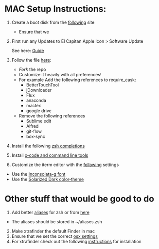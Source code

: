 # MAC Setup Instructions:
1. Create a boot disk from the [following](https://www.youtube.com/watch?v=s6sTMvluakY)
site
    - Ensure that we


2. First run any Updates to El Capitan
Apple Icon > Software Update

    See here: [Guide](https://gist.github.com/todc/9562086)

3. Follow the file [here](https://github.com/atomantic/dotfiles):
    - *Fork* the repo
    - Customize it heavily with all preferences!
    - For example Add the following references to require_cask:
        - BetterTouchTool
        - jDownloader
        - Flux
        - anaconda
        - mactex
        - google drive
    - Remove the following references
        - Sublime edit
        - Alfred
        - git-flow
        - box-sync

4. Install the following [zsh completions](https://github.com/zsh-users/zsh-completions)

5. Install [x-code and command line tools](https://gist.github.com/todc/9562086)

6. Customize the iterm editor with the [following](
  ) settings
  - Use the [Inconsolata-g font](https://github.com/powerline/fonts/tree/master/Inconsolata-g)
  - Use the [Solarized Dark color-theme](https://raw.githubusercontent.com/altercation/solarized/master/iterm2-colors-solarized/Solarized%20Dark.itermcolors)

# Other stuff that would be good to do
1. Add better [aliases](https://github.com/holman/dotfiles/tree/master/zsh) for
zsh or from [here](https://github.com/skwp/dotfiles/blob/master/zsh/aliases.zsh)
  - The aliases should be stored in ~/aliases.zsh
2. Make xtrafinder the default Finder in mac
3. Ensure that we set the correct [osx settings](https://github.com/skwp/dotfiles/blob/master/bin/osx)
4. For xtrafinder check out the following [instructions](https://www.reddit.com/r/macapps/comments/3f6lxj/xtrafinder_for_mac_updated_for_os_x_1011_el/)
for installation
